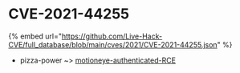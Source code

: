 # CVE-2021-44255
{% embed url="https://github.com/Live-Hack-CVE/full_database/blob/main/cves/2021/CVE-2021-44255.json" %}

* pizza-power ~> [motioneye-authenticated-RCE](https://www.alice-snow.ru/2021/database/cve-2021-44255/motioneye-authenticated-rce-pizza-power)